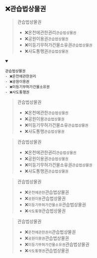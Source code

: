 ## ❌관습법상물권
> 관습법상물권
> - ❌온천에관한권리`관습법상물권`
> - ❌공원이용권`관습법상물권`
> - ❌미등기무허가건물소유권`관습법상물권`
> - ❌사도통행권`관습법상물권`
<details open>
    <summary></summary>

```
관습법상물권
- ❌온천에관한권리
- ❌공원이용권
- ❌미등기무허가건물소유권
- ❌사도통행권
```
> 관습법상물권
> - ❌온천에관한`관습법상물권`
> - ❌공원이용`관습법상물권`
> - ❌미등기무허가건물소유`관습법상물권`
> - ❌사도통행`관습법상물권`

> 관습법상물권
> - ❌온천에관한권리`관습법상물권`
> - ❌공원이용권`관습법상물권`
> - ❌미등기무허가건물소유권`관습법상물권`
> - ❌사도통행권`관습법상물권`



> 관습법상물권
> - ❌`온천에관한`관습법상물권
> - ❌`공원이용`관습법상물권
> - ❌`미등기무허가건물소유`관습법상물권
> - ❌`사도통행`관습법상물권

> 관습법상물권
> - ❌`온천에관한권리`관습법상물권
> - ❌`공원이용권`관습법상물권
> - ❌`미등기무허가건물소유권`관습법상물권
> - ❌`사도통행권`관습법상물권
</details>
